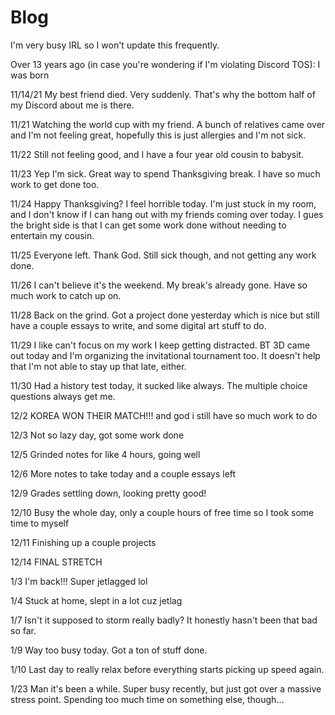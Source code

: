 # Blog

I'm very busy IRL so I won't update this frequently.

Over 13 years ago (in case you're wondering if I'm violating Discord TOS): I was born

11/14/21 My best friend died. Very suddenly. That's why the bottom half of my Discord about me is there.

11/21 Watching the world cup with my friend. A bunch of relatives came over and I'm not feeling great, hopefully this is just allergies and I'm not sick.

11/22 Still not feeling good, and I have a four year old cousin to babysit.

11/23 Yep I'm sick. Great way to spend Thanksgiving break. I have so much work to get done too.

11/24 Happy Thanksgiving? I feel horrible today. I'm just stuck in my room, and I don't know if I can hang out with my friends coming over today. I gues the bright side is that I can get some work done without needing to entertain my cousin.

11/25 Everyone left. Thank God. Still sick though, and not getting any work done.

11/26 I can't believe it's the weekend. My break's already gone. Have so much work to catch up on.

11/28 Back on the grind. Got a project done yesterday which is nice but still have a couple essays to write, and some digital art stuff to do.

11/29 I like can't focus on my work I keep getting distracted. BT 3D came out today and I'm organizing the invitational tournament too. It doesn't help that I'm not able to stay up that late, either.

11/30 Had a history test today, it sucked like always. The multiple choice questions always get me.

12/2 KOREA WON THEIR MATCH!!! and god i still have so much work to do

12/3 Not so lazy day, got some work done

12/5 Grinded notes for like 4 hours, going well

12/6 More notes to take today and a couple essays left

12/9 Grades settling down, looking pretty good!

12/10 Busy the whole day, only a couple hours of free time so I took some time to myself

12/11 Finishing up a couple projects

12/14 FINAL STRETCH

1/3 I'm back!!! Super jetlagged lol

1/4 Stuck at home, slept in a lot cuz jetlag

1/7 Isn't it supposed to storm really badly? It honestly hasn't been that bad so far.

1/9 Way too busy today. Got a ton of stuff done.

1/10 Last day to really relax before everything starts picking up speed again.

1/23 Man it's been a while. Super busy recently, but just got over a massive stress point. Spending too much time on something else, though...
